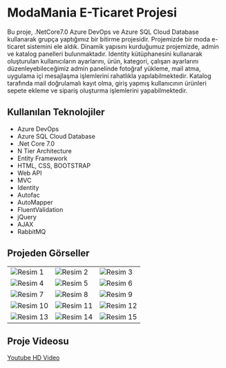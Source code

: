 # ModaMania E-Ticaret Projesi
Bu proje, .NetCore7.0 Azure DevOps ve Azure SQL Cloud Database kullanarak grupça yaptığımız bir bitirme projesidir. Projemizde bir moda e-ticaret sistemini ele aldık. Dinamik yapısını kurduğumuz projemizde, admin ve katalog panelleri bulunmaktadır.
Identity kütüphanesini kullanarak oluşturulan kullanıcıların ayarlarını, ürün, kategori, çalışan ayarlarını düzenleyebileceğimiz admin panelinde fotoğraf yükleme, mail atma, uygulama içi mesajlaşma işlemlerini rahatlıkla yapılabilmektedir. Katalog tarafında mail doğrulamalı kayıt olma, giriş yapmış kullanıcının ürünleri sepete ekleme ve
sipariş oluşturma işlemlerini yapabilmektedir. 

## Kullanılan Teknolojiler
- Azure DevOps 
- Azure SQL Cloud Database 
- .Net Core 7.0 
- N Tier Architecture
- Entity Framework 
- HTML, CSS, BOOTSTRAP
- Web API
- MVC 
- Identity 
- Autofac
- AutoMapper
- FluentValidation
- jQuery
- AJAX
- RabbitMQ
## Projeden Görseller
|  |  |  |
|---------|---------|---------|
|  ![Resim 1](https://raw.githubusercontent.com/ismailtopcu/ECommerce/master/ECommerce.PresentationLayer/wwwroot/modamania/1.png)  |  ![Resim 2](https://raw.githubusercontent.com/ismailtopcu/ECommerce/master/ECommerce.PresentationLayer/wwwroot/modamania/2.png)  |  ![Resim 3](https://raw.githubusercontent.com/ismailtopcu/ECommerce/master/ECommerce.PresentationLayer/wwwroot/modamania/3.png)  |
|  ![Resim 4](https://raw.githubusercontent.com/ismailtopcu/ECommerce/master/ECommerce.PresentationLayer/wwwroot/modamania/4.png)  |  ![Resim 5](https://raw.githubusercontent.com/ismailtopcu/ECommerce/master/ECommerce.PresentationLayer/wwwroot/modamania/5.png)  |  ![Resim 6](https://raw.githubusercontent.com/ismailtopcu/ECommerce/master/ECommerce.PresentationLayer/wwwroot/modamania/6.png)  |
|  ![Resim 7](https://raw.githubusercontent.com/ismailtopcu/ECommerce/master/ECommerce.PresentationLayer/wwwroot/modamania/7.png)  |  ![Resim 8](https://raw.githubusercontent.com/ismailtopcu/ECommerce/master/ECommerce.PresentationLayer/wwwroot/modamania/8.png)  |  ![Resim 9](https://raw.githubusercontent.com/ismailtopcu/ECommerce/master/ECommerce.PresentationLayer/wwwroot/modamania/9.png)  |
|  ![Resim 10](https://raw.githubusercontent.com/ismailtopcu/ECommerce/master/ECommerce.PresentationLayer/wwwroot/modamania/10.png)  |  ![Resim 11](https://raw.githubusercontent.com/ismailtopcu/ECommerce/master/ECommerce.PresentationLayer/wwwroot/modamania/11.png)  |  ![Resim 12](https://raw.githubusercontent.com/ismailtopcu/ECommerce/master/ECommerce.PresentationLayer/wwwroot/modamania/12.png)  |
|  ![Resim 13](https://raw.githubusercontent.com/ismailtopcu/ECommerce/master/ECommerce.PresentationLayer/wwwroot/modamania/13.png)  |  ![Resim 14](https://raw.githubusercontent.com/ismailtopcu/ECommerce/master/ECommerce.PresentationLayer/wwwroot/modamania/14.png)  |  ![Resim 15](https://raw.githubusercontent.com/ismailtopcu/ECommerce/master/ECommerce.PresentationLayer/wwwroot/modamania/15.png)  |

## Proje Videosu
[Youtube HD Video ](https://youtu.be/qcK-clizo_0 "Youtube HD Video ")
